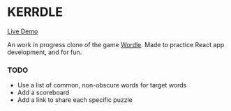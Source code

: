 # KERRDLE

[Live Demo](https://deankerr.github.io/kerrdle/)

An work in progress clone of the game [Wordle](https://www.powerlanguage.co.uk/wordle/). Made to practice React app
development, and for fun.

### TODO
- Use a list of common, non-obscure words for target words
- Add a scoreboard
- Add a link to share each specific puzzle
